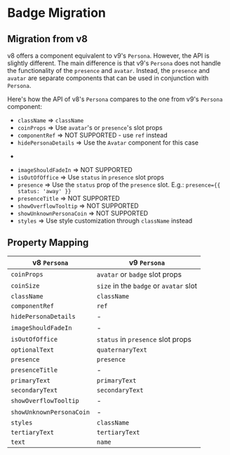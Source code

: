 # Badge Migration

## Migration from v8

v8 offers a component equivalent to v9's `Persona`. However, the API is slightly different. The main difference is that v9's `Persona` does not handle the functionality of the `presence` and `avatar`. Instead, the `presence` and `avatar` are separate components that can be used in conjunction with `Persona`.

Here's how the API of v8's `Persona` compares to the one from v9's `Persona` component:

- `className` => `className`
- `coinProps` => Use `avatar`'s or `presence`'s slot props
- `componentRef` => NOT SUPPORTED - use `ref` instead
- `hidePersonaDetails` => Use the `Avatar` component for this case
- ```
- `imageShouldFadeIn` => NOT SUPPORTED
- `isOutOfOffice` => Use `status` in `presence` slot props
- `presence` => Use the `status` prop of the `presence` slot. E.g.: `presence={{ status: 'away' }}`
- `presenceTitle` => NOT SUPPORTED
- `showOverflowTooltip` => NOT SUPPORTED
- `showUnknownPersonaCoin` => NOT SUPPORTED
- `styles` => Use style customization through `className` instead

## Property Mapping

| v8 `Persona`             | v9 `Persona`                           |
| ------------------------ | -------------------------------------- |
| `coinProps`              | `avatar` or `badge` slot props         |
| `coinSize`               | `size` in the `badge` or `avatar` slot |
| `className`              | `className`                            |
| `componentRef`           | `ref`                                  |
| `hidePersonaDetails`     | -                                      |
| `imageShouldFadeIn`      | -                                      |
| `isOutOfOffice`          | `status` in `presence` slot props      |
| `optionalText`           | `quaternaryText`                       |
| `presence`               | `presence`                             |
| `presenceTitle`          | -                                      |
| `primaryText`            | `primaryText`                          |
| `secondaryText`          | `secondaryText`                        |
| `showOverflowTooltip`    | -                                      |
| `showUnknownPersonaCoin` | -                                      |
| `styles`                 | `className`                            |
| `tertiaryText`           | `tertiaryText`                         |
| `text`                   | `name`                                 |
